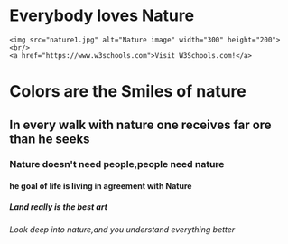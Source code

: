 <!DOCTYPE html>
<html lang="en">
<head>
    <meta charset="UTF-8">
    <meta http-equiv="X-UA-Compatible" content="IE=edge">
    <meta name="viewport" content="width=device-width, initial-scale=1.0">
    <link rel="stylesheet" href="image.css">
    <title>Document</title>
</head>
<body>
    <h1>Everybody loves  Nature</h1>
   
    <img src="nature1.jpg" alt="Nature image" width="300" height="200">
    <br/>
    <a href="https://www.w3schools.com">Visit W3Schools.com!</a>
   <h1>Colors are the Smiles of nature</h1>
   <h2>In every walk with nature one receives far ore than he seeks</h2>
   <h3>Nature doesn't need people,people need nature</h3>
   <h4>he goal of life is living in agreement with Nature </h4>
   <h5>Land really is the best art</h5>
   <h6>Look deep into nature,and you understand everything better</h6>
</body>
</html>
